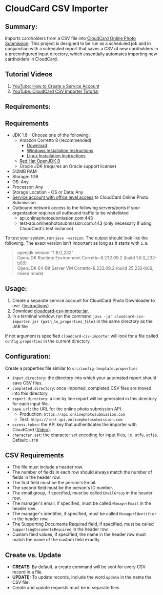 # CloudCard CSV Importer

Summary:
---
Imports cardholders from a CSV file into [CloudCard Online Photo Submission](https://onlinephotosubmission.com). This project is designed to be run as
a scheduled job and in conjunction with a scheduled report that saves a CSV of new cardholders in a preconfigured input directory, which essentially
automates importing new cardholders in CloudCard.

Tutorial Videos
---

1. [YouTube: How to Create a Service Account](https://youtu.be/_J9WKAMZOdY)
1. [YouTube: CloudCard CSV Importer Tutorial](https://youtu.be/Pu6HXLk6jZ4)

Requirements:
---

## Requirements

- JDK 1.8 - Choose one of the following:
  - Amazon Corretto 8 (recommended)
    - [Download](https://docs.aws.amazon.com/corretto/latest/corretto-8-ug/downloads-list.html)
    - [Windows Installation Instructions](https://docs.aws.amazon.com/corretto/latest/corretto-8-ug/windows-7-install.html)
    - [Linux Installation Instructions](https://docs.aws.amazon.com/corretto/latest/corretto-8-ug/generic-linux-install.html)
  - [Red Hat OpenJDK 8](https://developers.redhat.com/products/openjdk/download)
  - Oracle JDK (requires an Oracle support license)
- 512MB RAM
- Storage: 1GB 
- OS: Any
- Processor: Any
- Storage Location - OS or Data: Any
- [Service account with office level access](https://sharptop.atlassian.net/wiki/spaces/CCD/pages/1226440705/User+Roles) to CloudCard Online Photo Submission
- Outbound network access to the following servers/ports if your organization requires all outbound traffic to be whitelisted
  - api.onlinephotosubmission.com:443
  - test-api.onlinephotosubmission.com:443 (only necessary if using CloudCard's test instance)

To test your system, run `java -version`.  The output should look like the following.  The exact version isn't important as long as it starts with `1.8`.
> openjdk version "1.8.0_232" <br/>
> OpenJDK Runtime Environment Corretto-8.232.09.2 (build 1.8.0_232-b09) <br/>
> OpenJDK 64-Bit Server VM Corretto-8.232.09.2 (build 25.232-b09, mixed mode)

Usage:
---

1. Create a separate service account for CloudCard Photo Downloader to use. ([Instructions](https://youtu.be/_J9WKAMZOdY))
1. Download [cloudcard-csv-importer.jar](https://github.com/sharptopco/cloudcard-csv-importer/raw/master/cloudcard-csv-importer.jar).
1. In a terminal window, run the command `java -jar cloudcard-csv-importer.jar {path_to_properties_file}` in the same directory as the JAR file

If not argument is specified `cloudcard-csv-importer` will look for a file called `config.properties` in the current directory.

Configuration:
---
Create a properties file similar to `src/config-template.properties`

* `input.directory`: the directory into which your automated report should save CSV files.
* `completed.directory`: once imported, completed CSV files are moved into this directory.
* `report.directory`: a line by line report will be generated in this directory for each input file.
* `base.url`: the URL for the online photo submission API. 
  *  Production: `https://api.onlinephotosubmission.com`
  *  Test: `https://test-api.onlinephotosubmission.com`
* `access.token`: the API key that authenticates the importer with CloudCard ([Video](https://www.youtube.com/watch?v=_J9WKAMZOdY)).
* `character.set`: the character set encoding for input files, i.e. `utf8`, `utf16`. Default: `utf8`

CSV Requirements
---

- The file must include a header row.
- The number of fields in each row should always match the number of fields in the header row.
- The first field must be the person's Email.
- The second field must be the person's ID number.
- The email group, if specified, must be called `EmailGroup` in the header row.
- The manager's email, if specified, must be called `ManagerEmail` in the header row.
- The manager's identifier, if specified, must be called `ManagerIdentifier` in the header row.
- The Supporting Documents Required field, if specified, must be called `SupportingDocumentsRequired` in the header row.
- Custom field values, if specified, the name in the header row must match the name of the custom field exactly.

Create vs. Update
---

- **CREATE:** By default, a create command will be sent for every CSV record in a file.
- **UPDATE:** To update records, include the word `update` in the name the CSV file.
- Create and update requests must be in separate files.
